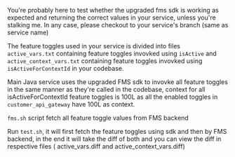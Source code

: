 You're probably here to test whether the upgraded fms sdk is working as expected and returning the correct values in your service, unless you're stalking me. In any case, please checkout to your service's branch (same as service name)

The feature toggles used in your service is divided into files `active_vars.txt` containing feature toggles invovked using `isActive` and `active_context_vars.txt` containing feature toggles invovked using `isActiveForContextId` in your codebase.

Main Java service uses the upgraded FMS sdk to invovke all feature toggles in the same manner as they're called in the codebase, context for all isActiveForContextId feature toggles is 100L as all the enabled toggles in `customer_api_gateway` have 100L as context.

`fms.sh` script fetch all feature toggle values from FMS backend

Run `test.sh`, it will first fetch the feature toggles using sdk and then by FMS backend, in the end it will take the diff of both and you can view the diff in respective files ( active_vars.diff and active_context_vars.diff)

